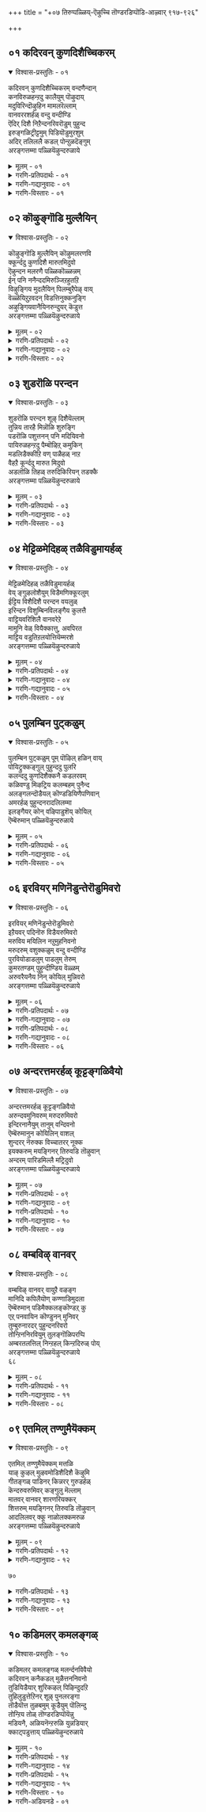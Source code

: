 +++
title = "+०७ तिरुप्पळ्ळिय्-ऎऴुच्चि तॊण्डरडिप्पॊडि-आऴ्वार् ९१७-९२६"

+++



## ०१ कदिरवन् कुणदिशैच्चिकरम्

<details open><summary>विश्वास-प्रस्तुतिः - ०१</summary>

कदिरवन् कुणदिशैच्चिकरम् वन्दणैन्दान्  
कनविरुळहन्ऱदु कालैयुम् पॊऴुदाय्  
मदुविरिन्दॊऴुहिन मामलरॆल्लाम्  
वानवररशर्हळ् वन्दु वन्दीण्डि  
ऎदिर् दिशै निऱैन्दनरिवरॊडुम् पुहुन्द  
इरुङ्गळिट्रीट्टमुम् पिडियॊडुमुरशुम्  
अदिर् तलिललै कडल् पोन्ऱुळदॆङ्गुम्  
अरङ्गत्तम्मा पळ्ळियॆऴुन्दरुळाये
</details>

<details><summary>मूलम् - ०१</summary>

कदिरवन् कुणदिशैच्चिकरम् वन्दणैन्दान्  
कनविरुळहन्ऱदु कालैयुम् पॊऴुदाय्  
मदुविरिन्दॊऴुहिन मामलरॆल्लाम्  
वानवररशर्हळ् वन्दु वन्दीण्डि  
ऎदिर् दिशै निऱैन्दनरिवरॊडुम् पुहुन्द  
इरुङ्गळिट्रीट्टमुम् पिडियॊडुमुरशुम्  
अदिर् तलिललै कडल् पोन्ऱुळदॆङ्गुम्  
अरङ्गत्तम्मा पळ्ळियॆऴुन्दरुळाये
</details>

<details><summary>गरणि-प्रतिपदार्थः - ०१</summary>

कदिरवन्=सूर्यनु, कुणदिशै=पूर्व दिक्किन, शिकरम्=शिखरवन्नु, वन्दु=बन्दु, अणैन्दान्=सेरिद्दानॆ, कन इरुळ्=दट्टवाद रात्रियु, अहन्ऱदु=कळॆदु होयितु, कालै=उदयद, अम्=सॊबगिन, पॊऴुदु=समय, आय्=आगिदॆ, मदु=मधुवु, जेनु, विरिन्दु=बिरितु, ऒऴुहिन=जिनुगुत्तिवॆ, मा मलर्=सुन्दरवाद हूगळु, ऎल्लाम्=ऎल्लवू, वानवर्=देवतॆगळू, अरशर् हळ्=राजरुगळू, वन्दु वन्दु=बन्दु बन्दु, ईण्डि=कलॆतु, ऎदिर् दिशै=ऎदुरु दिक्किनल्लि, निऱैन्दनर्=नॆरॆदिद्दारॆ, इवरॊडुम्=इवरॊडनॆ, पुहुन्द=ऒळहॊक्किरुव, इरुकळिऱु=दॊड्ड गण्डानॆगळ, ईट्टमुम्=हिण्डू, पिडियॊडु=हॆण्णानॆगळॊडनॆ, मुरशुम्=भेरियू, अदिर् त्तलुम्=अवुगळिन्द हॊरडुव अदुरुव दॊड्ड सद्दू ऎङ्गुम्=ऎल्लॆल्लियू, अलैकडल् पोन्ऱु=अलॆगळिन्द कूडिद कडलिन हागॆ, उळदु=इदॆ, अरङ्गत्तु अम्मा=श्रीरङ्गद स्वामिये, पळ्ळि=निद्दॆयिन्द, ऎऴुन्दु अरुळाये=ऎच्चॆत्तु कृपॆ माडुवॆया?
</details>

<details><summary>गरणि-गद्यानुवादः - ०१</summary>

सूर्यनु पूर्वदिक्किन शिखरवन्नु बन्दु सेरिद्दानॆ. दट्टवाद \(कत्तलॆय\)रात्रियु कळॆदुहोयितु. उदयद सॊबगिन समयवागिदॆ. सुन्दरवाद हूगळॆल्लवू बिरिदु जेनुस्रविसुत्तिवॆ. देवतॆगळू राजरू बन्दु बन्दु कलॆतु \(निन्न\) ऎदुरु दिक्किनल्लि नॆरॆदिद्दारॆ. इवरॊडनॆ दॊड्डदॊड्ड
</details>

<details><summary>गरणि-विस्तारः - ०१</summary>

५८

गण्डानॆगळ हिण्डू,हॆण्णानॆगळ हिण्डू ऒळहॊक्किवॆ. भेरि मॊदलाद वाद्यगळ अदुरुव दॊड्डसद्दु ऎल्लॆल्लियू हरडिकॊण्डु अलॆगळिम्द कूडिद कडलिन हागॆ भोर्गरॆयुत्तिदॆ. श्रीरङ्गदल्लि नॆलसिरुव स्वामिये, निद्दॆयिन्द ऎच्चरगॊण्डु कृपॆमाडुवॆया?\(१\)

सकल जगत्कारणनू जगन्नियामकनू आद सर्वेश्वरनिगॆ सुप्रभातवन्नु हाडबेकाद्दिदॆये? कालस्वरूपिये अवनागिरुवाग, अवनिगॆ बॆळगायितु, नडुहगलायितु, सञ्जॆयायितु ऎन्दु मूरु सन्ध्याकालगळन्नु नॆनपु माडबेके? हीगॆ माडुवुदु असम्बद्धवाद कार्यवॆन्नबहुदल्लवे?

परवासुदेवनाद भगवन्तनन्नु पामरराद नावु नम्मॆदुरिगॆ तन्दुकॊळ्ळुवुदक्कॆ साध्यवे? अवन दिव्यसान्निध्यदल्लि नाविरुवॆवॆन्दू अवनिगॆ नम्म नम्रतॆय, कृतज्ञतॆयु; भक्तिय अञ्जलियन्नु \(मूरु वेळॆगळल्लादरू\) अर्पिसुत्तिद्देवॆन्दु अरितुकॊळ्ळुवुदादरू हेगॆ?नम्म कण्मनगळ मूलक भगवन्तनन्नु पूजिसबेडवे? नम्म ई सदुद्देश साधनॆगागिये भगवन्तनु अर्चावताररूपियागि, पवित्रक्षेत्रगळल्लि मन्दिरगळल्लि नॆलसिरुवुदु\! अर्चास्वरूपियाद भगवन्तनिगॆ बगॆबगॆय उपचारगळन्नु \(नूर ऎण्टु बगॆय उपचारगळन्नु भगवन्तनिगॆ माडुवुदिदॆ\) समर्पिसुत्ता जन्मसार्थक माडिकॊळ्ळुवनॆन्दू, तन्न कोरिकॆगळन्नु नेरवागि भगवन्तनल्लि निवेदिसिकॊळ्ळुत्तिरुवनॆन्दू भक्तनु भाविसिकॊळ्ळुवन्तॆ अदरिन्द अनुकूलवागुत्तदॆ.

श्रीरङ्गदल्लि नॆलसिरुव श्रीरङ्गनाथने साक्षात् परवासुदेवनॆम्ब निश्चल भावनॆयिन्द आऴ्वाररु भगवन्तनिगॆ सुप्रभातवन्नु हाडुत्तिद्दारॆ. पूर्वदिगन्तदल्लि बॆळकिन रूपदल्लि काणिसिकॊळ्ळुवुदु भगवन्तन कृपाकटाक्षवे\! अदु ऎल्लॆल्लियू हरडि लोकवन्नु नाना चटुवटिकॆगळल्लि तॊदगिसुत्तदॆ. ऎल्लि नोडीदरू रम्यतॆ नलिदाडुत्तदॆ.

आऴ्वाररु हाडुत्तारॆ- श्रीरङ्गनाथने, पूर्वद बॆळकु जगत्तन्नु चुरुकुगॊळिसिदॆ. निन्न दर्शनक्कागि देवतॆगळू राजरू कादुनिन्तिद्दारॆ. मङ्गळवाद्यगळु दॊड्ड दॊड्ड अलॆगळिन्द कूडिद कडलिन हागॆ भोर्गरॆयुत्तिवॆ. ऎच्चरगॊण्डु, निन्न कृपाकटाक्षवन्नु नम्मॆल्लर मेलॆ बीरुवॆया?

५९
</details>


## ०२ कॊऴुङ्गॊडि मुल्लैयिन्

<details open><summary>विश्वास-प्रस्तुतिः - ०२</summary>

कॊऴुङ्गॊडि मुल्लैयिन् कॊऴुमलरणवि  
क्कूर्न्ददु कुणदिशै मारुतमिदुवो  
ऎऴुन्दन मलरणै पळ्ळिकॊळ्ळन्नम्  
ईन् पनि ननैन्ददमिरुञ्जिऱहुतऱि  
विऴुङ्गिय मुदलैयिन् पिलम्बुरैपेऴ् वाय्  
वॆळ्ळॆयिऱुऱवदन् विडत्तिनुक्कनुङ्गि  
अऴुङ्गियवानैयिनरुन्दुयर् कॆडुत्त  
अरङ्गत्तम्मा पळ्ळियॆऴुन्दरुळाये
</details>

<details><summary>मूलम् - ०२</summary>

कॊऴुङ्गॊडि मुल्लैयिन् कॊऴुमलरणवि  
क्कूर्न्ददु कुणदिशै मारुतमिदुवो  
ऎऴुन्दन मलरणै पळ्ळिकॊळ्ळन्नम्  
ईन् पनि ननैन्ददमिरुञ्जिऱहुतऱि  
विऴुङ्गिय मुदलैयिन् पिलम्बुरैपेऴ् वाय्  
वॆळ्ळॆयिऱुऱवदन् विडत्तिनुक्कनुङ्गि  
अऴुङ्गियवानैयिनरुन्दुयर् कॆडुत्त  
अरङ्गत्तम्मा पळ्ळियॆऴुन्दरुळाये
</details>

<details><summary>गरणि-प्रतिपदार्थः - ०२</summary>

कॊऴु कॊडि=बलित\(सुन्दरवाद\) कुडिगळुळ्ळ, मुल्लैयिन्=मल्लिगॆय, कॊऴु मलर्=सुन्दरवाद हूगळन्नु, अणवि=स्पर्शिसुत्ता, कूर्न्ददु=बीसुत्तिरुवुदु, कुणदिशै=पूर्वदिक्किन, मरुतम्=मारुत, इदुवो=इगो, ऎऴुन्दन=ऎद्दवु, मलर् अणै=हूविन हासुगॆयल्लि, पळ्ळिकॊळ्=मलगिरुव, अन्नम्=हंसगळु, ईन्=मळॆयन्तॆ सुरियुव, पनि=हनिगळन्नु, ननैन्द=नॆनॆद, इऱु शिऱहु=तन्न ऎरडु रॆक्कॆगळन्नु, उदऱि=कॊडविकॊण्डु, विऴुङ्गिय=नुङ्गिद, मुदलैयिन्=मॊसळॆय, पिलम् पुरै=बिलदन्तॆ इरुव, पेऴ् वाय्=दॊड्ड बायल्लिरुव, वॆळ्=बिळिय, ऎयिऱु=कोरॆ हल्लुगळु, उऱ=नाटिरलु, अदन्=अदर\(आ मॊसळॆय\)विडत्तिनुक्कू=विषक्कॆ, अनुङ्गि=कण्णीरिडुत्ता, अऴुङ्गिय=बाधॆ पडुत्तिरुव, आनैयिन्=आनॆय, अरु तुयर्=दॊड्ड दुःखवन्नु, कॆडुत्त=होगलाडिसिद, अरङ्गत्तु अम्मा=श्रीरङ्गद स्वामिये, पळ्ळि ऎऴुन्दु=निद्दॆयिन्द ऎच्चरगॊण्डु, अरुळाये=कृपॆमाडुवॆया?
</details>

<details><summary>गरणि-गद्यानुवादः - ०२</summary>

पूर्वद गाळि बीसुत्तिदॆ, अदु सुन्दरवाद मल्लिगॆ बळ्ळिय सुन्दरवाद हूगळन्नु स्पर्शिसुत्ता बीसुत्तिदॆ. इगो, हूविन हासुगॆयल्लि मलगिद्द हंसगळु मळॆयन्तॆ सुरियुव हनिगळन्नु तम्म रॆक्कॆगळिन्द कॊडविकॊण्डु ऎद्दवु. बिलदन्तॆ इरुव मॊसळॆय दॊड्ड बायल्लिरुव बिळिय कोरॆहल्लुगळु\(अदु नुङ्गिरुव कालिनल्लि\) नाटिरलु अदर विषक्कॆ बहळवागि कण्णीरिडुत्ता बाधॆपडुत्तिरुव आनॆय कडुदुःखवन्नु नीगिसिद श्रीरङ्गनाथने, नीनु निद्दॆयिन्द ऎच्चरगॊण्डु कृपॆमाडुवॆया? \(२\)
</details>

<details><summary>गरणि-विस्तारः - ०२</summary>

आऴ्वाररु हाडिस्तुतिसुत्तारॆ- श्रीरङ्गनाथने, बॆळगिन तङ्गाळि पूर्वदिन्द बीसुत्तिदॆ. अदु मल्लिगॆ बळ्ळिगळल्लि अरळिरुव सुन्दरवाद मल्लिगॆहूगळन्नु मुट्टि बीसुवुदरिन्द बहळ इम्पाद मल्लिगॆय कम्पन्नु ऎल्लॆडॆयल्लियू हरडुत्तिदॆ. रात्रियॆल्ल हूगळ नडुवॆ मलगिद्द हंसगळु तम्म रॆक्कॆगळ मेलॆ बिद्दिद्द इब्बनिय हनिगळन्नु तम्म रॆक्कॆगळिम्द कॊडविकॊळ्ळुत्ता तम्म

६०

बॆळगिन चटुवटिकॆगळल्लि तॊडगुत्तिवॆ. स्वामी , हिन्दॆ नीनु ननगॆ शरणु बन्द आनॆयॊन्दर कडुदुःखवन्नु नीगिसिदॆयल्लवे? आ आनॆय कालन्नु सरोवरदल्लिद्द मॊसळॆयॊन्दु बिलदन्तॆ इरुव तन्न दॊड्ड बायल्लि सेरिसिकॊण्डु दॊड्डदॊड्ड हरितवाद बिळिय हल्लुगळ नडुवॆ सिक्किसिकॊण्डु, हल्लुगळन्नु अदरल्लि नाटिदाग, यातनॆयन्नु सहिसलारदॆ आनॆयु कण्णीरुगरॆयुत्ता निनगॆ शरणु हॊक्कितल्लवे? करुणामयनागि नीनु अदर कडुदुःखवन्नु कळॆदॆयल्लवे? श्रीरङ्गनाथ, नीनु निद्दॆयिन्द ऎच्चरगॊण्डु निन्न भक्तरिगॆ क्ऋपॆमाडलारॆया?
</details>


## ०३ शुडरॊळि परन्दन

<details open><summary>विश्वास-प्रस्तुतिः - ०३</summary>

शुडरॊळि परन्दन शूऴ् दिशैयॆल्लाम्  
तुन्निय तारहै मिन्नॊळि शुरुङ्गि  
पडरॊळि पशुत्तनन् पनि मदियिवनो  
पायिरुळहन्ऱदु पैम्बॊऴिऱ् कमुकिन्  
मडलिडैक्कीऱि वण् पाळैहळ् नाऱ  
वैहऱै कूर्न्ददु मारुत मिदुवो  
अडलॊळि तिहळ् तरुदिकिरियन् तडक्कै  
अरङ्गत्तम्मा पळ्ळियॆऴुन्दरुळाये
</details>

<details><summary>मूलम् - ०३</summary>

शुडरॊळि परन्दन शूऴ् दिशैयॆल्लाम्  
तुन्निय तारहै मिन्नॊळि शुरुङ्गि  
पडरॊळि पशुत्तनन् पनि मदियिवनो  
पायिरुळहन्ऱदु पैम्बॊऴिऱ् कमुकिन्  
मडलिडैक्कीऱि वण् पाळैहळ् नाऱ  
वैहऱै कूर्न्ददु मारुत मिदुवो  
अडलॊळि तिहळ् तरुदिकिरियन् तडक्कै  
अरङ्गत्तम्मा पळ्ळियॆऴुन्दरुळाये
</details>

<details><summary>गरणि-प्रतिपदार्थः - ०३</summary>

शुडर् ऒळि=सूर्यन प्रकाशवु, शूऴ्=सुत्तलू, दिशै यॆल्लाम्=ऎल्ल कडॆगळल्लियू,परन्दन=हरडिकॊण्डिवॆ, तुन्निय=दट्टवागिरुव, तारहै=तारॆगळ, मिन्=मिनुगुव, ऒळि=तेजस्सु, शुरुङ्गि=बाडिदॆ, पडर् ऒळि=हरडिरुव बॆळकिन, पशुत्तनन्=साधुस्वभावदवनाद चिन्नद कान्तियवनाद, पनि मदि इवनो=तम्पाद चन्द्रनादरो, \(कान्तिहीननादनु\), पाय् इरुळ्=हरिदोडुव कत्तलॆय, अहन्ऱदु=अहङ्कारवळियितु, पै=हसुराद, पॊऴिल्=तोपिनन्तिरुव, कमुकिन्=अडकॆय मरगळ, मडल् इडैकीऴ्-अगलवाद गरिगळ कॆळगॆ, वण्=सुन्दरवाद, पाळैहळ्=हॊम्बाळॆगळु, नाऱ=परिमळिसुत्तिरलु, इदुवो=इदिगो, वैहऱै=उषःकालद, मारुतम्=मारुतवु, कूर्न्ददु=बीसुत्तिदॆ, अडल्=अतिशयवाद तेजसन्नू बॆळगिसुव, ऒळि तिहऴ् तरु= अपरिमितवाद तेजस्सन्नू बॆळगिसुव, तिहरि=चक्रायुधवन्नु, अम्=अन्दवाद, तड=विशालवाद, कै=कैयल्लि हिडिदिरुव, अरङ्गत्तम्मा=श्रीरङ्गद स्वामिये, पळ्ळि ऎऴुन्दु=निद्दॆयिन्द ऎच्चॆत्तु, अरुळाये=कृपॆ माडुवॆया?
</details>

<details><summary>गरणि-गद्यानुवादः - ०३</summary>

६१
</details>

<details><summary>गरणि-विस्तारः - ०३</summary>

सूर्यन प्रकाशवु ऎल्ल कडॆयू सुत्तलू हरडिकॊण्डिदॆ. आकाशदल्लि दट्टवागि मिनुगुत्तिद्द तारॆगळ तेजस्सु मङ्कागिदॆ. चिन्नद कान्तिय बॆळकन्नु हरडुव तम्पाद चन्द्रनु कान्तिहीननागिद्दानॆ., हरिदोडुव कत्तलॆय अहङ्कारवळियितु. हसुरु तोपिनन्तिरुव अडकॆय मरगळ अगलवाद गरिगळ कॆळगॆ सुन्दरवाद हॊम्बाळॆगळु परिमळिसुत्तिवॆ. इदिगो उषःकालद मारुतवु बीसुत्तिदॆ. अतिशयवाद शक्तियन्नू अपरिमितवाद तेजस्सन्नू बॆळगिसुव चक्रायुधवन्नु अन्दवाद विशालवाद कैयल्लि हिडिदिरुव श्रीरङ्गद स्वामिये, निद्दॆयिन्द ऎच्चॆत्तु कृपॆमाडुवॆया? \(३\)

आऴ्वाररु स्तुतिसुत्तारॆ- श्रीरङ्गनाथने, सूर्यनु तन्न प्रखरवाद किरणगळन्नु हरडलु मॊदलु माडिदनॆन्दरॆ, इरुळु तानागि सरिदोडुवुदु. सूर्यन प्रकाशद मुन्दॆ रात्रिय अहङ्कारक्कॆ ऎडॆयुण्टॆ? रात्रियल्लि आकाशदल्लॆल्ला आवरिसिकॊण्ड तारॆगळु तम्म मिनुगुविकॆगू अवकाशविल्लदन्तॆ, सूर्यन बॆळकिनल्लि मङ्कागिहोगिवॆ. तम्पाद चिन्नद बॆळकन्नु हरडुव चन्द्रनिगू अदे स्थितिबन्दिदॆ. इवॆल्ल आकाशदल्लि नडॆद सङ्गतिगळु. बॆळकु हरियुत्तिरुवाग, हसुरु तोपिनन्तॆ इरुव अडकॆय तोटगळल्लि हॊम्बाळॆगळु अन्दवागि बिरिदु, परिमळवन्नु सूसुत्तवॆ. मुञ्जानॆय तङ्गाळि बीसुत्ता अडकॆय हॊम्बाळॆगळ इम्पिन कम्पन्नु ऎल्लॆल्लू हरडुत्तिदॆ. इवॆल्ल नॆलदमेलॆ नडॆयुव प्रसङ्गगळु. श्रीरङ्गनाथने नीनु धरिसिरुव चक्रायुधद हॊळपू शक्तियू अपरिमितवादद्दु. निन्न कैयल्लिरुव चक्रायुधवु आश्रितर रक्षणॆगागिये हिडिदिद्दी. नीनीग निद्दॆयिन्द ऎच्चॆत्तु भक्तरिगॆ कृपॆमाडलारॆया?
</details>


## ०४ मेट्टिळमेदिहळ् तळैविडुमायर्हळ्

<details open><summary>विश्वास-प्रस्तुतिः - ०४</summary>

मेट्टिळमेदिहळ् तळैविडुमायर्हळ्  
वेय् ङ्गुऴलोशैयुम् विडैमणिक्कूरलुम्  
ईट्टिय विशैदिशै परन्दन वयलुळ्  
इरिन्दन विशुम्बिनविलङ्गैय कुलत्तै  
वाट्टियवरिशिलै वानवरेऱे  
मामुनि वेळ् वियैक्कात्तु, अवपिरत  
माट्टिय वडुतिऱलयोत्तियॆम्मरशे  
अरङ्गत्तम्मा पळ्ळियॆऴुन्दरुळाये
</details>

<details><summary>मूलम् - ०४</summary>

मेट्टिळमेदिहळ् तळैविडुमायर्हळ्  
वेय् ङ्गुऴलोशैयुम् विडैमणिक्कूरलुम्  
ईट्टिय विशैदिशै परन्दन वयलुळ्  
इरिन्दन विशुम्बिनविलङ्गैय कुलत्तै  
वाट्टियवरिशिलै वानवरेऱे  
मामुनि वेळ् वियैक्कात्तु, अवपिरत  
माट्टिय वडुतिऱलयोत्तियॆम्मरशे  
अरङ्गत्तम्मा पळ्ळियॆऴुन्दरुळाये
</details>

<details><summary>गरणि-प्रतिपदार्थः - ०४</summary>

मेडु=ऎत्तरवाद, इळ=हरॆयद, मेदिगळ्=ऎम्मॆगळु, तळै=कट्टन्नु, विडुम्=बिच्चिबिडुव, आयर्हळ्=गोवळरू, वेय् ङ्गुऴल्=बिदिरिन कॊळलिन, ओशैयुम्=नादवू
</details>

<details><summary>गरणि-गद्यानुवादः - ०४</summary>

<details><summary>गरणि-प्रतिपदार्थः - ०५</summary>
</details>

विडै=ऎत्तुगळ, मणि=गण्टॆगळ, कुरलुम्= शब्दवू, ईट्टिय=ऎल्लवू कूडिकॊण्ड, इशै=शब्दवू, दिशै=ऎल्लॆल्लियू, परन्दन=हरडिवॆ, वयलुळ्=गद्दॆगळल्लि, शुरुम्बु इनम्=दुम्बिगळ हिण्डुगळु, इरिन्दन-सद्दु माडुत्ता हाराडुत्तिवॆ, इलङ्गैयर्=लङ्कॆयवर, कुलत्तै=कुलवन्ने, वाट्टिय=नाश माडिद, वरि=सुन्दरवाद, शिलै=धनुस्सन्नुळ्ळ, वानवर्=अमरर, एऱे=वृषभने, मा मुनि=महर्षिय, वेळ् वियै=यज्ञवन्नु, कात्तु-रक्षिसि, अवपिरुतम् आट्टिय=अवभॄत स्नानवन्नु माडिद, अडुतिऱल्=असाध्य सामर्थ्यवुळ्ळ, अयोत्ति=अयोध्यॆय, ऎम्=नम्म, अरशे=स्वामिये, अरङ्गत्तम्मा=श्रीरङ्गद स्वामिये, पळ्ळि ऎऴुन्दु=निद्दॆयिन्द ऎच्चरगॊण्डु, अरुळाये=कृपॆमाडुवॆया?
</details>

<details><summary>गरणि-गद्यानुवादः - ०५</summary>

ऎत्तरवाद हरॆयद ऎम्मॆगळ कूगू, दनकरुगळ कट्टन्नु बिच्चि मेयलु हॊरक्कॆ बिडुव गोवळर सद्दू अवर कॊळलिन नादवू ऎत्तुगळ गण्टॆगळ शब्दवू-इवॆल्लवू कूडिकॊण्डु मिश्रितवाद शब्दवागि ऎल्ल दिक्कुगळल्लियू हरडिवॆ. गद्दॆगळल्लि दुम्बिगळु गुम्पुगुम्पागि सद्दुमाडुत्ता हाराडुत्तिवॆ. लङ्कॆयवर कुलवन्ने नाशमाडिद सुन्दरवाद धनुस्सन्नुळ्ळ अमरर वृषभने, महर्षिय यज्ञवन्नु रक्षिसि, अवभृतस्नानवन्नु माडिद असाध्य्सामर्थ्यवुळ्ळ अयोध्यॆय नम्म स्वामिये, श्रीरङ्गद स्वामिये, निद्दॆयिन्द ऎच्चरगॊण्डु कृपॆमाडुवॆया?\(४\)
</details>

<details><summary>गरणि-विस्तारः - ०४</summary>

आऴ्वाररु स्तुतिसुत्तारॆ- श्रीरङ्गनाथने, भूमिय मेलॆ हळ्ळिपळिगळल्लॆल्ला बॆळगिन चटुवटिकॆगळु भरदिन्द नडॆयुत्तिवॆ. ऎम्मॆगळु दीर्घस्वरदिन्दकूगुत्तिवॆ. दनकरुगळ कट्टन्नु बिच्चि मेयलु बिडुत्तिरुव गोवळरु गद्दलमाडुत्तिद्दारॆ. अवुगळन्नु मेयुवुदक्कॆ हॊडॆदुकॊण्डुहोगुव अवरु कॊळलुगळन्नु नुडिसुत्तारॆ. ऎत्तुगळ कुत्तिगॆयल्लि कट्टिरुव गण्टॆगळु इनिदागि सद्दुमाडुत्तिवॆ. ई शब्दगळॆल्लवू कूडिकॊण्डु विचित्रवाद गद्दलवागुत्तिवॆ. इदर जॊतॆगॆ बयलिनल्लि, गद्दॆगळल्लि, तोपुगळल्लि, तोटगळल्लि दुम्बिगळु हिण्डुहिण्डागि हाडुत्ता हाराडुव मधुरनादवू सेरिकॊण्डिदॆ. भगवन्त, ऒट्टिनल्लि प्रकृतिये निन्नन्नु ऒन्दुबगॆयल्लि स्तुतिसुत्ता तन्न कृतज्ञतॆयन्नु व्यक्तपडिसुत्तिदॆ. स्वामि, नीनु देवाधिदेवनु. अपरिमितवाद सामर्थ्यवुळ्ळवनु. शत्रुगळन्नु निर्मूलगॊळिसतक्कवनु. आश्रितरक्षकनु. हिन्दॆ, नीनु श्रीरामनागि अवतरिसि लङ्कॆयवराद राक्षसर कुलवन्ने निन्न सदृशवाद बिल्लिन सहायदिन्द नाशगॊळिसिदॆ. विश्वामित्रमहर्षिय यज्ञवन्नु रक्षिसि, अवरॊडनॆ अवभृतस्नानदल्लि पालुगॊण्डॆयल्ल\! असाध्य सामर्थ्यवुळ्ळ अयोध्यॆय राजनाद नम्म

६३

स्वामियाद श्रीरङ्गनाथने, निद्दॆयिन्द तिळिदॆद्दु निन्न आश्रित भक्तरन्नु कृपॆमाडलारॆया?
</details>


## ०५ पुलम्बिन पुट्कळुम्

<details open><summary>विश्वास-प्रस्तुतिः - ०५</summary>

पुलम्बिन पुट्कळुम् पूम् पॊऴिल् हळिन् वाय्  
पोयिट्रुक्कङ्गुल् पुहुन्ददु पुलरि  
कलन्ददु कुणदिशैक्कनै कडलरवम्  
कळिवण्डु मिऴट्रिय कलम्बहम् पुनैन्द  
अलङ्गलन्दॊडैयल् कॊण्डडियिणैपणिवान्  
अमरर्हळ् पुहुन्दनरादलिलम्मा  
इलङ्गैयर् कोन् वऴिपाडुशॆय् कोयिल्  
ऎम्बॆरुमान् पळ्ळियॆऴुन्दरुळाये
</details>

<details><summary>मूलम् - ०५</summary>

पुलम्बिन पुट्कळुम् पूम् पॊऴिल् हळिन् वाय्  
पोयिट्रुक्कङ्गुल् पुहुन्ददु पुलरि  
कलन्ददु कुणदिशैक्कनै कडलरवम्  
कळिवण्डु मिऴट्रिय कलम्बहम् पुनैन्द  
अलङ्गलन्दॊडैयल् कॊण्डडियिणैपणिवान्  
अमरर्हळ् पुहुन्दनरादलिलम्मा  
इलङ्गैयर् कोन् वऴिपाडुशॆय् कोयिल्  
ऎम्बॆरुमान् पळ्ळियॆऴुन्दरुळाये
</details>

<details><summary>गरणि-प्रतिपदार्थः - ०६</summary>

पू पॊऴिल् हळिन् वाय्=हूविन तोटगळिन्द, पुट्कळुम्=हक्किगळॆल्लवू, पुलम्बिन=हाराडुत्तिवॆ, कङ्गुल्=रात्रियु, पोयिट्रु=कळॆदुहोयितु, पुलरि=बॆळगु, प्रातःकालवु, पुहुन्ददु=बन्दु हॊक्कितु, कुणदिशै=पूर्वदिक्किन, कनै=शब्दगळु, कडल्=समुद्रद, अरवम्=घोषदॊन्दिगॆ, कलन्ददु=कलॆतुकॊण्डितु, कळि=जेनुकुडिदु मत्तिनल्लिरुव, वण्डु=दुम्बिगळु, मिऴट्रिय=हॊरळाडिद, कलम्बहन्=कलबॆरकॆय हूगळन्नु, पुनैन्द=कट्टिद, अम्=सुन्दरवाद, अलङ्गल्-हारद, तॊडैय;=हलवारु मालिकॆगळन्नु, कॊण्डु=तॆगॆदुकॊण्डु, अडि इणै=ऎरडु पादगळिगॆ, पणिवान्=ऎरगुवुदक्कागि, अमरर्हळ्=देवतॆगळु, पुहुन्दनर्=बन्दु नॆरॆदिद्दारॆ, आदलिल्=आद्दरिन्द, अम्मा=स्वामिये, इलङ्गैयर् कोन्=लङ्कॆयवर राजनु, वऴिपाडु शॆय्=पूजिसुव, कोयिल्=देवालयदल्लिरुव, ऎम् पॆरुमान्=नम्म स्वामिये, पळ्ळिऎऴुन्दु=निद्दॆयिन्द ऎच्चरगॊण्डु, अरुळाये=कृपॆ माडुवॆया?
</details>

<details><summary>गरणि-गद्यानुवादः - ०६</summary>

हूविन तोटगळिन्द हक्किगळॆल्लवू हाराडुत्तिवॆ. रात्रि कळॆदुहोयितु. बॆळगु बन्दिदॆ. पूर्वदिक्किन शब्दगळु कडलिन घोषदॊन्दिगॆ कलॆतुकॊण्डिवॆ, जेनुकुडिदु मत्तिनल्लिरुव दुम्बिगळु हॊरळाडिद नाना बगॆय हूगळन्नु कट्टिद सुन्दरवाद हलवारु हारगळन्नु तॆगॆदुकॊण्डु ऎरडु पादगळिगॆ ऎरगुवुदक्कागि देवतॆगळु बन्दु नॆरॆदिद्दारॆ. आद्दरिन्द, स्वामिये लङ्कॆय राजनुपूजिसुव देवालयदल्लिरुव नम्म स्वामिये
</details>

<details><summary>गरणि-विस्तारः - ०५</summary>

६४

निद्दॆयिन्द ऎच्चरगॊण्डु कृपॆमाडुवॆया?\(५\)

प्रातंहाकलद चटुवटिकॆगळ विवरणॆ मुन्दुवरियुत्तदॆ. कत्तलॆयिन्द बॆळकिगॆ, मौनदिन्द गद्दलक्कॆ निद्दॆयिन्द ऎच्चरक्कॆ, मॊद्दुतनदिन्द चटुवटिकॆ तरुवुदु बॆळगागुविकॆये. ऎल्लि नोडिदरू शब्द,कूगाट,हाराट,ओडाट, नलिदाट, इवॆल्ल बॆळगिन कॊडुगॆ. हूदोटगळल्लि दुम्बिगळु ई वेळॆगॆ आगले हूगळल्लिन मधुवन्नु कुडिदु अवुगळ परागदल्लि मत्तिनिन्द हॊरळाडिवॆ. पशुपक्षिमृगादिगळु तम्मतम्म चटुवटिकॆगळल्लि तॊदगिवॆ. मनुष्यनू\(अवुगळन्नु\) प्रकृतियन्नू प्राणिगळन्नू अनुकरिसि भगवन्तनिगॆ कृतज्ञतॆयन्नु सल्लिसबेडवे?

आऴ्वाररु हेळुत्तारॆ- श्रीरङ्गनाथने, लङ्कॆय राजनाद विभीषणनु तन्न कृतज्ञतॆयन्नु तोरिसलु, निन्न देवालयक्कॆ बन्दु निन्न पादगळ सेवॆ माडुत्तानॆ, देवतॆगळॆल्लरू सुन्दरवद विधविधवाद हूगळहारगळन्नु हिडिदु निन्न सेवॆगॆ सिद्धवागि निन्तिद्दारॆ. नीनु निद्दॆयिन्द ऎच्चरगॊण्डु कृपॆमाडलारॆया?
</details>


## ०६ इरवियर् मणिनॆडुन्तेरॊडुमिवरो

<details open><summary>विश्वास-प्रस्तुतिः - ०६</summary>

इरवियर् मणिनॆडुन्तेरॊडुमिवरो  
इऱैयवर् पदिनॊरु विडैयरुमिवरो  
मरुविय मयिलिन नऱुमुहनिवनो  
मरुदरुम् वशुक्कळुम् वन्दु वन्दीण्डि  
पुरवियोडाडलुम् पाडलुम् तेरुम्  
कुमरतण्डम् पुहुन्दीण्डिय वॆळ्ळम्  
अरुवरैयनैय निन् कोयिल् मुन्निवरो  
अरङ्गत्तम्मा पळ्ळियॆऴुन्दरुळाये
</details>

<details><summary>मूलम् - ०६</summary>

इरवियर् मणिनॆडुन्तेरॊडुमिवरो  
इऱैयवर् पदिनॊरु विडैयरुमिवरो  
मरुविय मयिलिन नऱुमुहनिवनो  
मरुदरुम् वशुक्कळुम् वन्दु वन्दीण्डि  
पुरवियोडाडलुम् पाडलुम् तेरुम्  
कुमरतण्डम् पुहुन्दीण्डिय वॆळ्ळम्  
अरुवरैयनैय निन् कोयिल् मुन्निवरो  
अरङ्गत्तम्मा पळ्ळियॆऴुन्दरुळाये
</details>

<details><summary>गरणि-प्रतिपदार्थः - ०७</summary>

इरवियर्=\(हन्नॆरडु मन्दि\)सूर्यरू, मणि=रत्नखचितवाद, नॆडु=दॊड्ददाद, तेरॊडुम्=रथगळल्लि, इवरो=इक्को, इल्लिद्दारॆ, इऱैयवर्=जगत्कारणराद पदिनॊरु=हन्नॊन्दु मन्दि, विडैयवर्=रुद्ररू, इवरो=इक्को इल्लिद्दारॆ, मरुविय=साधुवाद, मयिलिनन्=नविलिनवाहनद, अऱुमुहन्=षण्मुखस्वामियू, इवनो=इक्को इवनु, मरदरुम्=मरुत्तुगळू, वशुक्कळुम्=वसुगळू, वन्दु वन्दु ईण्डि=बन्दुबन्दु कूडिकॊण्डु, पुरवियोडु=कुदुरॆगळॊडनॆ, तेरुम्=रथगळन्नू, पाडलुम् आडलुम्=हाडुगळन्नू कुणितगळन्नू नडसुत्ता, कुमरतण्डम्=देवसेना समूहवु पुहुन्दु=बन्दु सेरि, ईण्डिय=कूडिकॊण्डिरुव
</details>

<details><summary>गरणि-गद्यानुवादः - ०७</summary>

६५
</details>

<details><summary>गरणि-प्रतिपदार्थः - ०८</summary>

वॆळ्ळम्=ई प्रवाहवु, अरु=दॊड्ड, वरै अनैय=बॆट्टद हागॆ इरुव, कोयिल्=देवालयदल्लि, निन्=निन्न, मुन्=मुन्दुगडॆ, इवरो=निन्तिरुवरु, अरङ्गत्तु अम्मा=श्रीरङ्गद स्वामिये, पळ्ळिऎऴुन्दु=निद्दॆयिन्द ऎच्चरगॊण्डु, अरुळाये=कृपॆ माडुवॆया?
</details>

<details><summary>गरणि-गद्यानुवादः - ०८</summary>

हन्नॆरडु मन्दि सूर्यरू रत्नखचितवाद दॊड्ड रथगळल्लि बन्दिद्दारॆ; जगत्कारणराद हन्नॊन्दु मन्दि रुद्ररू इल्लिद्दारॆ; साधुवाद नविलिन वाहननाद षण्मुखनू इल्लिद्दानॆ-\(ऒम्बत्तु मन्दि\) मरुद्गणगळू\(ऎण्टु\)वसुगळू, बन्दु बन्दु कूडिकॊण्डिद्दारॆ; कुदुरॆगळू, रथगळू कूडि, हाडुगळन्नू कुणितगळन्नू नडसुत्ता देवसेना समूहवु दॊड्ड प्रवाहदन्तॆ बन्दु सेरिरुव दॊड्दबॆट्टद हागिरुव देवालयदल्लि निन्न सम्मुखदल्लि इक्को निन्तिरुवरु. श्रीरङ्गद स्वामिये, निद्दॆयिन्द ऎच्चरगॊण्डु कृपॆमाडुवॆया?\(६\)
</details>

<details><summary>गरणि-विस्तारः - ०६</summary>

जगत्कारणनू जगद्रक्षकनू आगिरुव सर्वेश्वरनु तन्न कार्यकलापगळन्नु सुसूत्रवागि नडसुवुदक्कागि अधिकारिगळन्नु नियमिसिद्दानॆ. द्वादशादित्यरू, एकादशरुद्ररू, देवसेनॆयू अदर निर्वाहकनाद षण्मुखस्वामियू, नवमरुत्तुगळू, अष्टवसुगळू-ऎल्लरू सर्वेश्वरन आज्ञानुवर्तिगळागि लोककल्याणद तम्मतम्म कार्यगळन्नु नडसुवुदक्कॆ आधारवाद कृपॆयन्नु स्वामियिन्द पडॆदुकॊळ्ळुवुदक्कागि श्रीरङ्गद देवालयदल्लि कैमुगिदुकॊण्डु कादुनिन्तिद्दारॆ. आऴ्वाररु प्रार्थिसुत्तारॆ- श्रीरङ्गनाथने, नीनु निद्दॆ तिळिदु, निन्न कृपाकटाक्षवन्नु अवरॆल्लर मेलॆयू बीरलारॆया?
</details>


## ०७ अन्दरत्तमरर्हळ् कूट्टङ्गळिवैयो

<details open><summary>विश्वास-प्रस्तुतिः - ०७</summary>

अन्दरत्तमरर्हळ् कूट्टङ्गळिवैयो  
अरुन्दवमुनिवरुम् मरुदरुमिवरो  
इन्दिरनानैयुम् तानुम् वन्दिवनो  
ऎम्बॆरुमानुन कोयिलिन् वाशल्  
शुन्दरर् नॆरुक्क विच्चातरर् नूक्क  
इयक्करुम् मयङ्गिनर् तिरुवडि तॊऴुवान्  
अन्दरम् पारिडमिल्लै मट्रिदुवो  
अरङ्गत्तम्मा पळ्ळियॆऴुन्दरुळाये
</details>

<details><summary>मूलम् - ०७</summary>

अन्दरत्तमरर्हळ् कूट्टङ्गळिवैयो  
अरुन्दवमुनिवरुम् मरुदरुमिवरो  
इन्दिरनानैयुम् तानुम् वन्दिवनो  
ऎम्बॆरुमानुन कोयिलिन् वाशल्  
शुन्दरर् नॆरुक्क विच्चातरर् नूक्क  
इयक्करुम् मयङ्गिनर् तिरुवडि तॊऴुवान्  
अन्दरम् पारिडमिल्लै मट्रिदुवो  
अरङ्गत्तम्मा पळ्ळियॆऴुन्दरुळाये
</details>

<details><summary>गरणि-प्रतिपदार्थः - ०९</summary>

अन्दरत्तु=देवलोकद, अमरर्हळ्=देवतॆगळ, कूट्टङ्गळ्=कूटगळु, इवैयो=इको इवुगळे, अरुतवम्=महातपस्विगळाद, मुनिवरुम्=महर्षिगळू, मरुदरुम्=मरुत्तुगळू, इवरो=इको इवरे,
</details>

<details><summary>गरणि-गद्यानुवादः - ०९</summary>

६६
</details>

<details><summary>गरणि-प्रतिपदार्थः - १०</summary>

इन्दिरन् तानुम्=स्वयं इन्द्रनू, आनैयुम्=अवन आनॆयू, वन्दु=बन्दिरुववनु, इवनो=इको इवने, ऎम्बॆरुमान्=स्वामिये, उन्=निन्न, कोयिलिन् वाशल्-देवालयद बागिलल्लि, शुन्दरर्=गन्धर्वरु, नॆरुक्क-ऒट्टुगूडिरलु, विच्चारतर्=विद्याधररु, नूक्क=तळ्ळाडुत्तिरलु, इयक्करुम्=यक्षरू, ऎल्लरू, तिरुवडि=निन्न तिरुवडिगळ, तॊऴुवान्-सेवॆ माडुवुदक्कागि, मयङ्गिनर् =मैमरॆतिद्दारॆ, अन्दरम्=अन्तरदल्लियू, पार्=भूमियमेलू, मट्रु इदुवो=इदु मात्रवे हॊरतु, इडम् इल्लै=स्थळवे इल्ल, अरङ्गत्तु=श्रीरङ्गद, अम्मा=स्वामिये, पळ्ळिऎऴुन्दु=निद्दॆयिन्द ऎच्चरगॊण्डु, अरुळाये=कृपॆ माडुवॆया?
</details>

<details><summary>गरणि-गद्यानुवादः - १०</summary>

देवलोकद देवतॆगळ समूहवॆल्लवू, महातपस्विगळाद महर्षिगळू, इन्द्रनू अवन आनॆयू-इवरॆल्लरू निन्न देवालयद बागिलल्लि निन्तिद्दारॆ. गन्धर्वरू,यक्षरू,विद्याधररू- ऎल्लरू इल्लिनॆरॆदु नूकुत्ता तळ्ळुत्ता निन्न तिरुवडिगळ सेवॆगागि मैमरॆतिद्दारॆ. अन्तरदलल्लियागलि, भूमिय मेलागलि, ई स्थळद हॊरतु, बेरॆ स्थळवे इल्ल. श्रीरङ्गद स्वामिये, निद्दॆयिन्द ऎच्चरगॊण्डुकृपॆ माडुवॆया?\(७\)
</details>

<details><summary>गरणि-विस्तारः - ०७</summary>

मेलण लोकगळवरॆल्लरू श्रीरङ्गनाथन पादसेवॆगॆन्दु प्रातःकालदल्ले देवालयद बळिबन्दु नूकुनुग्गलागि तवकपडुत्तिरुवाग, बूमियमेलण सामान्यजनरिगॆ स्थळवॆल्लिन्द बन्तु? भगवन्तन दर्शनवागलि, सान्निध्यसेवॆयागलि, दॊरकुवुदु साध्यवादीते? अदक्कागिये आऴ्वाररु भगवन्तनन्नु निद्दॆयिन्द तिळिदॆद्दु ऎल्लरिगू कृपॆ माडु ऎन्दु प्रार्थिसुत्तिरुवुदु. भूलोकवासिगळिगू भगवन्तन तिरुवडिगळ सेवॆ दॊरॆयलि ऎम्ब उद्देशदिन्द "देवलोकवासिगळिगॆ मॊदलु दर्शनकॊट्टु अवरन्नु कळुहिसि, निन्न सन्निधियल्लि मनुष्यरिगॆ ऎडॆमाडिकॊडु, कृपॆमाडु, कण्तॆरॆ, स्वामि" ऎन्दु प्रार्थिसुत्तिद्दारॆ.
</details>


## ०८ वम्बविऴ् वानवर्

<details open><summary>विश्वास-प्रस्तुतिः - ०८</summary>

वम्बविऴ् वानवर् वायुऱै वऴङ्ग  
मानिदि कपिलैयॊण् कण्णाडिमुदला  
ऎम्बॆरुमान् पडिमैक्कलङ्कॊण्डऱ् कु  
एऱ् पनवायिन कॊण्डुनन् मुनिवर्  
तुम्बुरुनारदर् पुहुन्दनरिवरो  
तोन्ऱिननिरवियुम् तुलङ्गॊळिपरप्पि  
अम्बरतलत्तिल् निन्ऱहल् किन्ऱदिरुळ् पोय्  
अरङ्गत्तम्मा पळ्ळियॆऴुन्दरुळाये  
६८
</details>

<details><summary>मूलम् - ०८</summary>

वम्बविऴ् वानवर् वायुऱै वऴङ्ग  
मानिदि कपिलैयॊण् कण्णाडिमुदला  
ऎम्बॆरुमान् पडिमैक्कलङ्कॊण्डऱ् कु  
एऱ् पनवायिन कॊण्डुनन् मुनिवर्  
तुम्बुरुनारदर् पुहुन्दनरिवरो  
तोन्ऱिननिरवियुम् तुलङ्गॊळिपरप्पि  
अम्बरतलत्तिल् निन्ऱहल् किन्ऱदिरुळ् पोय्  
अरङ्गत्तम्मा पळ्ळियॆऴुन्दरुळाये  
६८
</details>

<details><summary>गरणि-प्रतिपदार्थः - ११</summary>

वम्बु=परिमळवन्नु, अविऴ्=हरडुत्तिरुव, वानवर्=देवतॆगळु, वायुऱै=गरिकॆ हुल्लन्नू, मानिधि=महानिधिगळन्नू, कपिलै=कलिपैगोवन्नू \(कामधेनुवन्नू\) ऒण्=अत्युत्तमवाद, कण्णाडि मुदला=कन्नडिये मॊदलाद, ऎम्बॆरुमान्=नम्म स्वामियाद निन्न, पडिमै=स्वरूपवन्नु, कलम्=अलङ्कारगळन्नू, काण्डऱ् कु=कण्डु कृपॆमाडुवुदक्कागि, एऱ् पन=उपयुक्त, आयिन=आगिरुवुदन्नु, कॊण्डु=तॆगॆदुकॊण्डु, नल्=श्रेष्ठवाद, मुनिवर्=महर्षिगळाद, तुम्बुरु नारदर्=तुम्बुररू नारदरू, पुहुन्दनर्=प्रवेशिसिद्दारॆ, इवरो=इवरे, इरवियुम्=सूर्यनू, तोन्ऱिनन्=काणिसिकॊण्डिद्दानॆ, तुलङ्गु ऒळि=प्रखरवाद तेजस्सन्नु, परप्पि=हरडिद्दानॆ, अम्बरतलत्तिन्=बान्दळदल्लि, निन्ऱु=सेरि, इरुळ् पोय्=रात्रियु होगि, अहल् किन्ऱदु=अडगिकॊण्डिदॆ, अरङ्गत्तु अम्मा=श्रीरङ्गद स्वामिये, पळ्ळिऎऴुन्दु=निद्दॆयिन्द ऎच्चरगॊण्डु, अरुळाये=कृपॆ माडुवॆया?
</details>

<details><summary>गरणि-गद्यानुवादः - ११</summary>

देवतॆगळु परिमळवन्नु हरडुत्तिउव गरिकॆहुल्लन्नू महानिधिगळन्नू कपिलॆगोवन्नू अत्युत्तमवाद कन्नडियन्नू इन्नू इतर उपकरणगळन्नू नम्म स्वामियाद निन्न स्वरूपवन्नू अलङ्कारगळन्नू कण्डु कृपॆमाडुविदक्कॆ उपयुक्तवादवुगळन्नु तॆगॆदुकॊण्डु बन्दिद्दारॆ. श्रेष्ठ महर्षिगळाद तुम्बुररू नारदरू इको प्रवॆशिसिद्दारॆ. सूर्यनु काणिसिकॊण्डिद्दानॆ. प्रखरवाद तेजस्सन्नु हरडिद्दानॆ. इरुळु होगि बान्दळदल्लि ऎल्लियोअडगिकॊण्डिदॆ. श्रीरङ्गद स्वामिये, निद्दॆयिन्द ऎच्चरगॊण्डु कृपॆमाडुवॆया?\(८\)
</details>

<details><summary>गरणि-विस्तारः - ०८</summary>

राजरु, महाराजरु, मठाधिपतिगळु, यतिश्रेष्ठरु, महनीयराद गण्यव्यक्तिगळन्नु ऎदुरुगॊण्डु बरमाडिकॊळ्ळुवाग कॆलवु मङ्गळवस्तुगळन्नु अवर मुन्दॆ प्रदर्शिसुत्तारॆ. अदन्नु नोडि अवरु प्रसन्नरागबेकॆम्बुदे तत्त्व. अल्लदॆ, अवॆल्ल अवरिगॆ मर्यादॆयन्नु \(भक्तिगौरवगळन्नु\) समर्पिसिदन्तॆ.

श्रीरङ्गनाथनिगॆ सुप्रभातवन्नु हाडि, अवनन्नु ऎच्चरगॊळिसुवुदक्कॆ अवन कण्णमुन्दॆ बहळ श्रेष्ठवाद मत्तु उपयुक्तवाद मङ्गळवस्तुगळन्नु देवतॆगळु हिडिदु निन्तिद्दारॆ. पूर्णकुम्भ, कन्नडि, गरिकॆय हुल्लु, कपिलॆगोवु, सुवासिनियरु\(मुत्तैदॆयरु\), शङ्ख,पद्म, मॊदलाद महानिधिगळु, मुत्तुरत्न मुन्तादुवन्नु भगवन्तन मुन्दॆ अवरु हिडिदु निन्तिद्दारॆ. कण्तॆरॆद कूडले भगवन्तनु तन्न दृष्टियन्नु अवुगळॆल्लदर मेलॆ हरिसिप्रसन्ननागबेकॆन्दू अनन्तर नॆरॆदिरुव भक्तवृन्दक्कॆ कृपाकटाक्षवन्नु अनुग्रहिसबेकॆन्दू उद्देश मत्तु आशय. आऴ्वाररु बन्दु नॆरॆदिरुव देवतॆगळन्नू महर्षिगळन्नू करुणिसबेकॆन्दु प्रार्थिसुत्तारॆ.

६९
</details>


## ०९ एतमिल् तण्णुमैयॆक्कम्

<details open><summary>विश्वास-प्रस्तुतिः - ०९</summary>

एतमिल् तण्णुमैयॆक्कम् मत्तळि  
याऴ् कुऴल् मुऴवमोडिशैदिशै कॆऴुमि  
गीतङ्गळ् पाडिनर् किन्नरर् गुरुडर्हळ्  
कॆन्दरुवरुमिवर् कङ्गुलु मॆल्लाम्  
मातवर् वानवर् शारणरियक्कर्  
शित्तरुम् मयङ्गिनर् तिरुवडि तॊऴुवान्  
आदलिलवर् क्कू नाळोलक्कमरुळ  
अरङ्गत्तम्मा पळ्ळियॆऴुन्दरुळाये
</details>

<details><summary>मूलम् - ०९</summary>

एतमिल् तण्णुमैयॆक्कम् मत्तळि  
याऴ् कुऴल् मुऴवमोडिशैदिशै कॆऴुमि  
गीतङ्गळ् पाडिनर् किन्नरर् गुरुडर्हळ्  
कॆन्दरुवरुमिवर् कङ्गुलु मॆल्लाम्  
मातवर् वानवर् शारणरियक्कर्  
शित्तरुम् मयङ्गिनर् तिरुवडि तॊऴुवान्  
आदलिलवर् क्कू नाळोलक्कमरुळ  
अरङ्गत्तम्मा पळ्ळियॆऴुन्दरुळाये
</details>

<details><summary>गरणि-प्रतिपदार्थः - १२</summary>

एतम् इल्=स्वल्पवू दोषविल्लद, तण्णुमै=सण्णह्रॆयन्नू, ऎक्कम्-एकनादवन्नू, मत्तळि=मद्दळॆयन्नू, याऴ्-वीणॆयन्नु, कुऴल्=कॊळलन्नू, मुऴव मोडु=\(इवुगळ\)मॊळगुविकॆयिन्द, इशै=गानवु, दिशै=दिक्कुगळल्लॆल्ला, कॆऴुमि=तुम्बिकॊण्डु इदॆ, तीतङ्गळ्=गीतॆगळन्नु, हाडुगळन्नु, पाडिनर्=हाडिदरु, किन्नरर्=किन्नररु, गरुडर्हळ्=गरुडरु, कॆन्दरुवरुम्=गन्धर्वरू, इवर्=इवरॆल्लरू, कङ्गुलुम् ऎल्लाम्=रात्रियॆल्लवू, मातवर्=महातपस्विगळु, वानवर्=देवतॆगळू, शारणर्=चारणरु, इयक्कर्=यक्षरु, शित्तरुम्=सिद्धरू, मयङ्गिनर्=मैमरॆतरु \(मनसोतरु\), तिरुवडि तॊऴुवान्=तिरुवडिगळ सेवॆगोस्करवागि, आदलिल्=आद्दरिन्द, अवर् क्क=अवरॆल्लरिगू, नाळ्=दिनद\(शाश्वतवाद\), ओलक्कम्=ओलगवन्नु, अरुळ=करुणिसलु, अरङ्गत्तु अम्मा=श्रीरङ्गद स्वामिये, पळ्ळिऎऴुन्दु=निद्दॆयिन्द ऎच्चरगॊण्डु, अरुळाये=कृपॆ माडुवॆया?
</details>

<details><summary>गरणि-गद्यानुवादः - १२</summary>

लेशवू दोश्ःअविल्लद सण्णहरॆयन्नू ,एकनादवन्नू,मद्दळॆयन्नू,वीणॆयन्नू,कॊळलन्नू मॊळगिसुवुदरिन्द गानवु दिक्कुगळल्लॆल्ला तुम्बिकॊण्डिदॆ. किन्नररु,गरुडरु,गन्धर्वरु, मत्तितवरु ऎल्लरू गीतॆगळन्नु हाडुत्तिद्दारॆ. रात्रियॆल्लवू महातपस्विगळू देवतॆगळू, चारणरू,यक्षरू,सिद्धरू निन्न तिरुवडिगळ सेवॆगोस्करवागिये मैमरॆतु मनसोतुकादु कॊण्डिद्दारॆ. आद्दरिन्द, अवरॆल्लरिगू
</details>

७०

<details><summary>गरणि-प्रतिपदार्थः - १३</summary>

हगलिन \(नित्यद=शाश्वतवाद\) ओलगवन्नु करुणिसुवुदक्कागि, श्रीरङ्गद स्वामिये, निद्दॆयिन्द ऎच्चरगॊण्डु कृपॆमाडलारॆया?\(९\)
</details>

<details><summary>गरणि-गद्यानुवादः - १३</summary>

मङ्गळद्रव्यगळन्नु हिडिदु भगवन्तन सम्मुखदल्लि निल्लुवुदर जॊतॆगॆ विधविधवाद मङ्गळवाद्यगळन्नु मॊळगिसुवुदु, मधुर मधुरवाद गीतगळन्नु हाडुवुदु सम्प्रदाय. देवालयगळल्लि सुप्रभातद विधियू अदे.
</details>

<details><summary>गरणि-विस्तारः - ०९</summary>

देवतॆगळे मॊदलाद मेलण लोकदवरॆल्लरू भगवन्तन दर्शनक्कागि हगलिन ओलगदल्लि पालुगॊळ्ळुवुदक्कागि, कृपॆयन्नु पडॆदुकॊळ्ळुवुदक्कागि मैमरॆतु, मनसोतु कादुनिन्तिरुवाग मनुष्यरु भगवन्तन पादसेवॆयन्नू माडुवुदक्कागि, तम्म बॆळगिन कर्तव्यवाद भगवन्तन दर्शनाकाङ्क्षिगळागि कादुनिल्लबारदे? हागॆ माडुवुदु, अदॆष्टु रम्यवागि,हितवागि इरुत्तदॆ. ऎन्नुत्तारॆ आऴ्वाररु.
</details>


## १० कडिमलर् कमलङ्गळ्

<details open><summary>विश्वास-प्रस्तुतिः - १०</summary>

कडिमलर् कमलङ्गळ् मलर्न्दनविवैयो  
कदिरवन् कनैकडल् मुळैत्तननिवनो  
तुडियिडैयार् शुरिकऴल् पिऴिन्दुदऱि  
तुहिलुडुत्तेऱिनर् शूऴ् पुनलरङ्गा  
तॊडैयॊत्त तुळबमुम् कूडैयुम् पॊलिन्दु  
तोन्ऱिय तोळ् तॊण्डरडिप्पॊयॆन्नु  
मडियनै, अळियनॆन्ऱरुळि युन्नडियार्  
क्काट्पडुत्ताय् पळ्ळियॆऴुन्दरुळाये
</details>

<details><summary>मूलम् - १०</summary>

कडिमलर् कमलङ्गळ् मलर्न्दनविवैयो  
कदिरवन् कनैकडल् मुळैत्तननिवनो  
तुडियिडैयार् शुरिकऴल् पिऴिन्दुदऱि  
तुहिलुडुत्तेऱिनर् शूऴ् पुनलरङ्गा  
तॊडैयॊत्त तुळबमुम् कूडैयुम् पॊलिन्दु  
तोन्ऱिय तोळ् तॊण्डरडिप्पॊयॆन्नु  
मडियनै, अळियनॆन्ऱरुळि युन्नडियार्  
क्काट्पडुत्ताय् पळ्ळियॆऴुन्दरुळाये
</details>

<details><summary>गरणि-प्रतिपदार्थः - १४</summary>

कडि=सुवासनॆयिन्द कूडिद, कमलङ्गळ्=कमलगळु, मलर्न्दन इवैयो=अरळिवॆ, इगो, कदिरवन्=सूर्यनु, कनैकडल्=घोषिसुव कडलिनिन्द, मुळैत्तनन् इवनो=उदयिसिद्दानॆ इगो, तुडि=बहळ सण्ण, इडैयार्=नडुवुळ्ळवरु, शुरिकुऴल्=सुत्तिकॊण्डिरुव तलॆ कूदलन्नु, पिऴिन्दु=हिण्डि, उदऱि=कूदलन्नु ऒदरिकॊण्डु, तुहिल्=सीरॆगळन्नु, उडुत्तु=उट्टुकॊण्डु, एऱिनर्=दडवन्नु एरिद्दारॆ, शूऴ्=सुत्तिकॊण्डिरुव, पुनल्=कावेरिनदिय, अरङ्गा=श्रीरङ्गने, तॊडै=हारवन्नु कट्टलु, ऒत्त=तक्कद्दाद, तुळपमुम्=तुलसियन्नू, कूडैयुम्=हूगळ बुट्टियन्नू, पॊलिन्दु=समृद्धियागि बॆळॆदु हॊत्तु
</details>

<details><summary>गरणि-गद्यानुवादः - १४</summary>

७१
</details>

<details><summary>गरणि-प्रतिपदार्थः - १५</summary>

तोन्ऱिय=काणुव, तोळ्=तोळुगळुळ्ळ, तॊण्डरडिप्पॊडि ऎन्नुम्=तॊण्डरडिप्पॊडि" ऎम्ब, अडियनै=दासनन्नु, अळियन् ऎन्ऱु=\(कृपॆगॆ\)योग्यनु ऎन्दु, अरुळि=हेळि\(अङ्गीकरिसि\)उन्=निन, अडियार् क्कु=पादसेवकरिगॆ, आळ् पडुत्ताय्=किङ्करनन्नागि माडिदवने, पळ्ळिऎऴुन्दु=निद्दॆयिन्द ऎच्चरगॊण्डु, अरुळाये=कृपॆ माडुवॆया?
</details>

<details><summary>गरणि-गद्यानुवादः - १५</summary>

कावेरिनदियिन्द सुत्तल्पट्टिरुव श्रीरङ्गवे, सुवासनॆयिन्द कूडिद कमलगळु इगो अरळिवॆ. सूर्यनु घोषिसुव कडलिनिन्द इगो उदयिसिद्दानॆ. सूक्ष्मवाद नडुवुळ्ळवरु सुत्तिकॊण्डिरुव तम्म तलॆगूदलन्नु हिण्डि ऒदरिकॊण्डु सीरॆगळन्नु उट्टुकॊण्डु दडवन्नु एरिद्दारॆ. हारवन्नु कट्टलु तक्कद्दाद तुलसियन्नू हूगळ बुट्टियन्नू, समृद्धियागि बॆळॆदु हॊत्तु तोरुव तोळुगळुळ्ळ तॊण्डरडिप्पॊडि ऎम्ब दासनन्नु, निन्न कृपॆगॆ योग्यनॆन्दु हेळि, अङ्गीकरिसि, निन्न पादसेवकरिगॆ दासनन्नागि माडिदवने, निद्दॆयिन्द तिळिदॆद्दु कृपॆमाडुवॆया? \(१०\)
</details>

<details><summary>गरणि-विस्तारः - १०</summary>

आऴ्वाररु प्रार्थिसुत्तारॆ- श्रीरङ्गनाथने, कमलगळॆल्ल अरळि सुन्दरवागि तोरुत्तिवॆ. कमलवदननू कमललोचननू आद नीनु कण्तॆरॆदु कृपॆमाडबारदे? नीनु निद्रिसुत्तिरुव हागॆये निन्न सुत्तलू नाना बगॆय शब्दगळु तुम्बिकॊण्डिवॆ. निन्नन्नु बळसिरुव कावेरिनदिय नीरुहरियुत्ता सद्दु माडुत्तदॆ. प्रकृतियल्लिन मृगपक्षिगळु नानाबगॆय शब्दगळन्नु माडुत्तिवॆ. निन्न देवालयदल्लि किक्किरिदु नॆरॆदिरुव मेलणलोकदवरॆल्लरू भूलोकदवरू निनमुन्दॆ मङ्गळवाद्यगळन्नु बारिसुत्तिद्दारॆ. हाडुववरु हाडुत्तिद्दारॆ. ई बगॆबगॆय शब्दगळॆल्लवू कूडिकॊण्डु कडलिन घोषक्कॆ समनागिदॆ. घोषिसुव कडलिनिन्द सूर्यनु तन्न प्रखरवाद किरणगळन्नु प्रसरिसुत्ता उदयिसिद्दानॆ. स्वामी, ऎल्ल दिक्कुगळल्लि तुम्बि तुळुकुत्तिरुव निन्न कीर्तियु घोषगळ नडुविनिन्द नीनू कण्तॆरॆदु निन्न कृपाकिरणगळन्नु प्रसरिसबारदे?

कावेरि नदियल्लि, हॊत्तु हुट्टुवुदक्कॆ मुञ्चितवागिये स्त्रीयरॆल्लरू मिन्दु शुचियागि, तम्म तलॆगूदलन्नु हिण्डि, ऒदरि, कॊनॆमुडिगट्टि, बट्टॆयुट्टु मनॆगळिगॆ हॊरडलु सिद्धरागिद्दारॆ. हागॆये हॊत्तिगॆ मुञ्चॆये मिन्दु परिशुद्धनागि, ताने श्रमिसि सिद्धपडिसिरुव हूदोटदल्लि भगवन्तन हारगळिगॆ योग्यवाद तुलसियन्नू हूवन्नू बिडिसि, बुट्टियल्लि तुम्बिकॊण्डु भगवत्सन्निधिगॆ, आ बुट्टियन्नु हॆगल मेलॆये हॊत्तु तरुवन्थ समर्थवाद तोळुगळुळ्ळवनु तॊण्डरडिप्पॊडि ऎम्ब हॆसरिन नम्रनाद भगवद्दासनु. अवन दृढवाद सेवॆयन्नु अङ्गीकरिसि भगवन्तनु अवनु तन्न निजभक्तर सेवकनागुवन्तॆ अनुग्रहिसिदनल्ल\! आ दास्यदल्लियू तानु योग्यनॆनिसिकॊळ्ळलेबेकु. अदक्कॆ भगवत्कटाक्ष

७२

निरन्तरवू अवन मेलॆ इरबेकल्लवे? भगवन्तनु कृपासागरनागि अल्लिबन्दु नॆरॆदिरुव ऎल्लरिगू अनुग्रहिसुवाग आ कृपादृष्टिय ऒन्दु क्षणिकवाद दृष्टियादरू तन्न मेलॆबीळबेकॆन्दु आऴ्वाररु ई सुप्रभातद मूलक बेडिकॊळ्ळुत्तिरुवुदु\!

भगवन्तनिगॆ नेरवागिये सेवॆ सल्लिसबेकु, दिट. आदरॆ, आशॆ; अदे गुरि\! अदन्नु हेगादरू साधिसिकॊळ्ळलेबेकु. अदेनु सुलभसाध्यवे? आद्दरिन्द, भगवन्तन अनन्यभक्तर पादसेवॆ माडुवुदरिन्द, निस्स्वार्थवाद सेवॆ नडसुवुदरिन्द आ भक्तनु प्रीतनागुवनु. अवनल्लिरुव अन्तर्यामियाद भगवन्तनू सुप्रीतनागुवनु. हीगॆ, भक्तर भक्तनागि भगवद्दासर दासनागि ,भक्तरपादधूळियागि, सेवॆ सल्लिसुव हिरिमॆयन्नु पडॆद "तॊण्डरडिप्पॊडि" आऴ्वाररु ई उदात्तवाद सेवातत्त्ववन्नु ई सुप्रभातद मूलक बोधिसुत्तिरुवुदु\! परोक्षवागि, इदे इदे अवर ई कृतिगॆ फलश्रुति.
</details>

<details><summary>गरणि-अडियनडे - ०१</summary>

कदिर्, कॊऴु, शुडर्, मेट्टु, पुलम्बिन, इरवियर्, अन्दरम्, वम्बु, एदम्, कडि, \(अमलन्\)
</details>